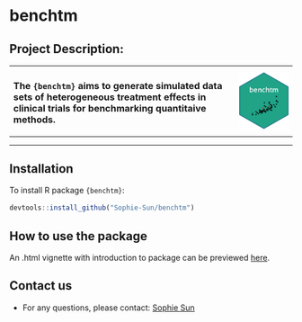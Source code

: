 
<!-- README.md is generated from README.Rmd. Please edit that file -->

# benchtm

## Project Description:

<table>
<colgroup>
<col width="79%" />
<col width="20%" />
</colgroup>
<tr>
<td align="left">
<h3>
The <code>{benchtm}</code> aims to generate simulated data sets of
heterogeneous treatment effects in clinical trials for benchmarking
quantitaive methods.
</h3>
</td>
<td align="center">
<img src='man/figures/logo.png' align="right" />
</td>
</tr>
</table>
<hr />
<!-- badges: start -->
<!-- badges: end -->


## Installation

To install R package `{benchtm}`:

``` r
devtools::install_github("Sophie-Sun/benchtm")
```

## How to use the package

An .html vignette with introduction to package can be previewed
[here](https://htmlpreview.github.io/?https://raw.githubusercontent.com/Sophie-Sun/benchtm/master/docs/articles/index.html).

## Contact us

-   For any questions, please contact: [Sophie
    Sun](mailto:sophie.sun@novartis.com)
